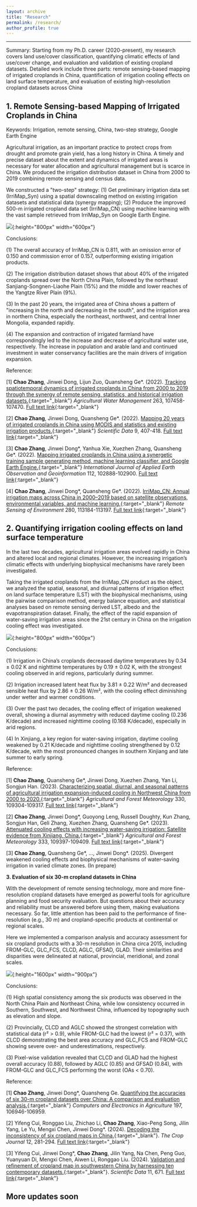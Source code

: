 ```yaml
---
layout: archive
title: "Research"
permalink: /research/
author_profile: true
---
```


--------------------------------------------------
Summary: Starting from my Ph.D. career (2020-present), my research covers land use/cover classification, quantifying climatic effects of land use/cover change, and evaluation and validation of existing cropland datasets. Detailed work include three parts: remote sensing-based mapping of irrigated croplands in China, quantification of irrigation cooling effects on land surface temperature, and evaluation of existing high-resolution cropland datasets across China

**1. Remote Sensing-based Mapping of Irrigated Croplands in China**
------
Keywords: Irrigation, remote sensing, China, two-step strategy, Google Earth Engine

Agricultural irrigation, as an important practice to protect crops from drought and promote grain yield, has a long history in China. A timely and precise dataset about the extent and dynamics of irrigated areas is necessary for water allocation and agricultural management but is scarce in China. We produced the irrigation distribution dataset in China from 2000 to 2019 combining remote sensing and census data. 

We constructed a "two-step" strategy: 
(1) Get preliminary irrigation data set (IrriMap_Syn) using a spatial downscaling method on existing irrigation datasets and statistical data (synergy mapping);
(2) Produce the improved 500-m irrigated cropland data set (IrriMap_CN) using machine learning with the vast sample retrieved from IrriMap_Syn on Google Earth Engine. 

![](https://Chao21.github.io/images/1_Irrigation_mapping_01.png){:height="800px" width="600px"}

Conclusions: 

(1) The overall accuracy of IrriMap_CN is 0.811, with an omission error of 0.150 and commission error of 0.157, outperforming existing irrigation products.

(2) The irrigation distribution dataset shows that about 40% of the irrigated croplands spread over the North China Plain, followed by the northeast Sanjiang-Songnen-Liaohe Plain (15%) and the middle and lower reaches of the Yangtze River Plain (9%). 

(3) In the past 20 years, the irrigated area of China shows a pattern of "increasing in the north and decreasing in the south", and the irrigation area in northern China, especially the northeast, northwest, and central Inner Mongolia, expanded rapidly.

(4) The expansion and contraction of irrigated farmland have correspondingly led to the increase and decrease of agricultural water use, respectively. The increase in population and arable land and continued investment in water conservancy facilities are the main drivers of irrigation expansion.


Reference:

[1]	**Chao Zhang**, Jinwei Dong, Lijun Zuo, Quansheng Ge\*. (2022). [Tracking spatiotemporal dynamics of irrigated croplands in China from 2000 to 2019 through the synergy of remote sensing, statistics, and historical irrigation datasets.](https://doi.org/10.1016/j.agwat.2022.107458){:target="_blank"} *Agricultural Water Management* 263, 107458-107470. [Full text link](https://drive.google.com/file/d/1TIOMLW1CHXYC7GDKbNFMlfDjx--myWdP/view?usp=sharing){:target="_blank"}

[2]	**Chao Zhang**, Jinwei Dong, Quansheng Ge\*. (2022). [Mapping 20 years of irrigated croplands in China using MODIS and statistics and existing irrigation products.](https://doi.org/10.1038/s41597-022-01522-z){:target="_blank"} *Scientific Data* 9, 407-418. [Full text link](https://drive.google.com/file/d/1x3W9wo76UtWtL0n6nWClDD3cuB8maXTb/view?usp=sharing){:target="_blank"}

[3]	**Chao Zhang**, Jinwei Dong\*, Yanhua Xie, Xuezhen Zhang, Quansheng Ge\*. (2022). [Mapping irrigated croplands in China using a synergetic training sample generating method, machine learning classifier, and Google Earth Engine.](https://doi.org/10.1016/j.jag.2022.102888){:target="_blank"} *International Journal of Applied Earth Observation and Geoinformation* 112, 102888-102900. [Full text link](https://drive.google.com/file/d/1n7oDLvpawcBd2PfEeZVqfrmYvX0xFAJl/view?usp=sharing){:target="_blank"}

[4]	**Chao Zhang**, Jinwei Dong\*, Quansheng Ge\*. (2022). [IrriMap_CN: Annual irrigation maps across China in 2000–2019 based on satellite observations, environmental variables, and machine learning.](https://doi.org/10.1016/j.rse.2022.113184){:target="_blank"} *Remote Sensing of Environment* 280, 113184-113197. [Full text link](https://drive.google.com/file/d/1zdF7AY7e4va0cOEvv67R547daq-ht28t/view?usp=sharing){:target="_blank"}



**2. Quantifying irrigation cooling effects on land surface temperature**
------
In the last two decades, agricultural irrigation areas evolved rapidly in China and altered local and regional climates. However, the increasing irrigation’s climatic effects with underlying biophysical mechanisms have rarely been investigated. 

Taking the irrigated croplands from the IrriMap_CN product as the object, we analyzed the spatial, seasonal, and diurnal patterns of irrigation effect on land surface temperature (LST) with the biophysical mechanisms, using the pairwise comparison method, energy balance equation, and statistical analyses based on remote sensing derived LST, albedo and the evapotranspiration dataset. Finally, the effect of the rapid expansion of water-saving irrigation areas since the 21st century in China on the irrigation cooling effect was investigated.

![](https://Chao21.github.io/images/2_Irrigation_cooling_effect_01.png){:height="800px" width="600px"}

Conclusions:

(1) Irrigation in China’s croplands decreased daytime temperatures by 0.34 ± 0.02 K and nighttime temperatures by 0.19 ± 0.02 K, with the strongest cooling observed in arid regions, particularly during summer.

(2) Irrigation increased latent heat flux by 3.81 ± 0.22 W/m² and decreased sensible heat flux by 2.86 ± 0.26 W/m², with the cooling effect diminishing under wetter and warmer conditions.

(3) Over the past two decades, the cooling effect of irrigation weakened overall, showing a diurnal asymmetry with reduced daytime cooling (0.236 K/decade) and increased nighttime cooling (0.168 K/decade), especially in arid regions.

(4) In Xinjiang, a key region for water-saving irrigation, daytime cooling weakened by 0.21 K/decade and nighttime cooling strengthened by 0.12 K/decade, with the most pronounced changes in southern Xinjiang and late summer to early spring.



Reference: 

[1]	**Chao Zhang**, Quansheng Ge\*, Jinwei Dong, Xuezhen Zhang, Yan Li, Songjun Han. (2023). [Characterizing spatial, diurnal, and seasonal patterns of agricultural irrigation expansion-induced cooling in Northwest China from 2000 to 2020.](https://doi.org/10.1016/j.agrformet.2022.109304){:target="_blank"} *Agricultural and Forest Meteorology* 330, 109304-109317. [Full text link](https://drive.google.com/file/d/1Ope4CtJTim_FG8eqLDU-k-oW9z0HM9e6/view?usp=sharing){:target="_blank"}

[2]	**Chao Zhang**, Jinwei Dong\*, Guoyong Leng, Russell Doughty, Kun Zhang, Songjun Han, Geli Zhang, Xuezhen Zhang, Quansheng Ge\*. (2023). [Attenuated cooling effects with increasing water-saving irrigation: Satellite evidence from Xinjiang, China.](https://doi.org/10.1016/j.agrformet.2023.109397){:target="_blank"} *Agricultural and Forest Meteorology* 333, 109397-109409. [Full text link](https://drive.google.com/file/d/19VtUwVqugybOplLDFyyoOxfLVHeZk9He/view?usp=sharing){:target="_blank"}

[3]	**Chao Zhang**, Quansheng Ge\*, ..., Jinwei Dong\*. (2025). Divergent weakened cooling effects and biophysical mechanisms of water-saving irrigation in varied climate zones. (In prepare)


**3. Evaluation of six 30-m cropland datasets in China**

With the development of remote sensing technology, more and more fine-resolution cropland datasets have emerged as powerful tools for agriculture planning and food security evaluation. But questions about their accuracy and reliability must be answered before using them, making evaluations necessary. So far, little attention has been paid to the performance of fine-resolution (e.g., 30 m) and cropland-specific products at continental or regional scales. 

Here we implemented a comparison analysis and accuracy assessment for six cropland products with a 30-m resolution in China circa 2015, including FROM-GLC, GLC_FCS, CLCD, AGLC, GFSAD, GLAD. Their similarities and disparities were delineated at national, provincial, meridional, and zonal scales. 

![](https://Chao21.github.io/images/3_Cropland_Evaluation.png){:height="1600px" width="900px"}

Conclusions:

(1) High spatial consistency among the six products was observed in the North China Plain and Northeast China, while low consistency occurred in Southern, Southwest, and Northwest China, influenced by topography such as elevation and slope.

(2) Provincially, CLCD and AGLC showed the strongest correlation with statistical data (r² > 0.9), while FROM-GLC had the lowest (r² = 0.37), with CLCD demonstrating the best area accuracy and GLC_FCS and FROM-GLC showing severe over- and underestimations, respectively.

(3) Pixel-wise validation revealed that CLCD and GLAD had the highest overall accuracy (0.88), followed by AGLC (0.85) and GFSAD (0.84), with FROM-GLC and GLC_FCS performing the worst (OAs < 0.70).




Reference:

[1] **Chao Zhang**, Jinwei Dong\*, Quansheng Ge. [Quantifying the accuracies of six 30-m cropland datasets over China: A comparison and evaluation analysis.](https://doi.org/10.1016/j.compag.2022.106946){:target="_blank"} *Computers and Electronics in Agriculture* 197, 106946-106959.

[2]	Yifeng Cui, Ronggao Liu, Zhichao Li, **Chao Zhang**, Xiao-Peng Song, Jilin Yang, Le Yu, Mengxi Chen, Jinwei Dong\*. (2024). [Decoding the inconsistency of six cropland maps in China.](https://doi.org/10.1016/j.cj.2023.11.011){:target="_blank"}. *The Crop Journal* 12, 281-294. [Full text link](https://drive.google.com/file/d/1yf7dppdTa6z9BgAub9ExQPxehCjg-MS9/view?usp=sharing){:target="_blank"}
 
[3]	Yifeng Cui, Jinwei Dong\*, **Chao Zhang**, Jilin Yang, Na Chen, Peng Guo, Yuanyuan Di, Mengxi Chen, Aiwen Li, Ronggao Liu. (2024). [Validation and refinement of cropland map in southwestern China by harnessing ten contemporary datasets.](https://doi.org/10.1038/s41597-024-03508-5){:target="_blank"}. *Scientific Data* 11, 671. [Full text link](https://drive.google.com/file/d/1xbyXRU89rwU5e47jyz6L92DXodRQooI9/view?usp=sharing){:target="_blank"}





More updates soon
------ 
